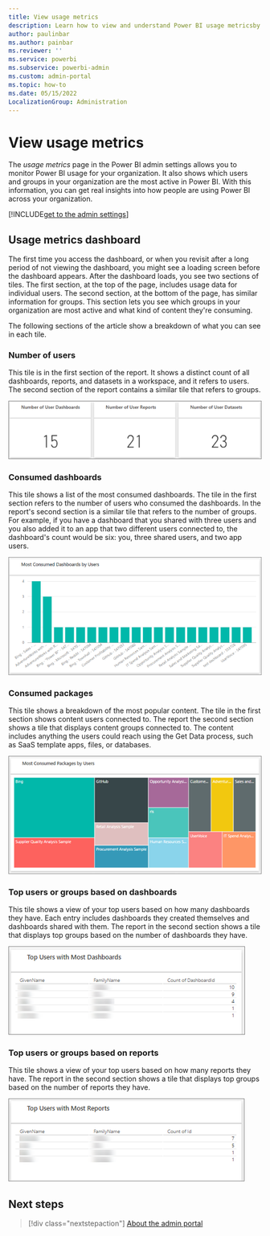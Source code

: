 ```yaml
---
title: View usage metrics
description: Learn how to view and understand Power BI usage metricsby using dashboards in the admin settings page.
author: paulinbar
ms.author: painbar
ms.reviewer: ''
ms.service: powerbi
ms.subservice: powerbi-admin
ms.custom: admin-portal
ms.topic: how-to
ms.date: 05/15/2022
LocalizationGroup: Administration
---
```


# View usage metrics

The *usage metrics* page in the Power BI admin settings allows you to monitor Power BI usage for your organization. It also shows which users and groups in your organization are the most active in Power BI. With this information, you can get real insights into how people are using Power BI across your organization.

[!INCLUDE[get to the admin settings](../includes/admin-portal-settings.md)]

## Usage metrics dashboard

The first time you access the dashboard, or when you revisit after a long period of not viewing the dashboard, you might see a loading screen before the dashboard appears. After the dashboard loads, you see two sections of tiles. The first section, at the top of the page, includes usage data for individual users. The second section, at the bottom of the page, has similar information for groups. This section lets you see which groups in your organization are most active and what kind of content they're consuming.

The following sections of the article show a breakdown of what you can see in each tile.

### Number of users

This tile is in the first section of the report. It shows a distinct count of all dashboards, reports, and datasets in a workspace, and it refers to users. The second section of the report contains a similar tile that refers to groups.
  
![Screenshot of a Power BI dashboard tile showing number of user dashboards, number of user reports, and number of user datasets in a three column table chart.](media/service-admin-portal-usage-metrics/powerbi-admin-usage-metrics-number-tiles.png)

### Consumed dashboards

This tile shows a list of the most consumed dashboards. The tile in the first section refers to the number of users who consumed the dashboards. In the report's second section is a similar tile that refers to the number of groups. For example, if you have a dashboard that you shared with three users and you also added it to an app that two different users connected to, the dashboard's count would be six: you, three shared users, and two app users.
  
![Screenshot of a Power BI tile showing most consumed dashboards by user in the form of a horizontal bar chart.](media/service-admin-portal-usage-metrics/powerbi-admin-usage-metrics-top-dashboards.png)

### Consumed packages

This tile shows a breakdown of the most popular content. The tile in the first section shows content users connected to. The report the second section shows a tile that displays content groups connected to. The content includes anything the users could reach using the Get Data process, such as SaaS template apps, files, or databases.

![Screenshot of a Power BI tile showing most consumed packages by users in the form of a proportional area chart.](media/service-admin-portal-usage-metrics/powerbi-admin-usage-metrics-top-connections.png)

### Top users or groups based on dashboards

This tile shows a view of your top users based on how many dashboards they have. Each entry includes dashboards they created themselves and dashboards shared with them. The report in the second section shows a tile that displays top groups based on the number of dashboards they have.
  
![Screenshot of a Power BI tile showing top users based on how many dashboards they have in the form of a table chart.](media/service-admin-portal-usage-metrics/powerbi-admin-usage-metrics-top-users-dashboards.png)

### Top users or groups based on reports

This tile shows a view of your top users based on how many reports they have. The report in the second section shows a tile that displays top groups based on the number of reports they have.
  
![Screenshot of a Power BI tile showing top users based on how many reports they have in the form of a table chart.](media/service-admin-portal-usage-metrics/powerbi-admin-usage-metrics-top-users-reports.png)

## Next steps

>[!div class="nextstepaction"]
>[About the admin portal](service-admin-portal.md)
